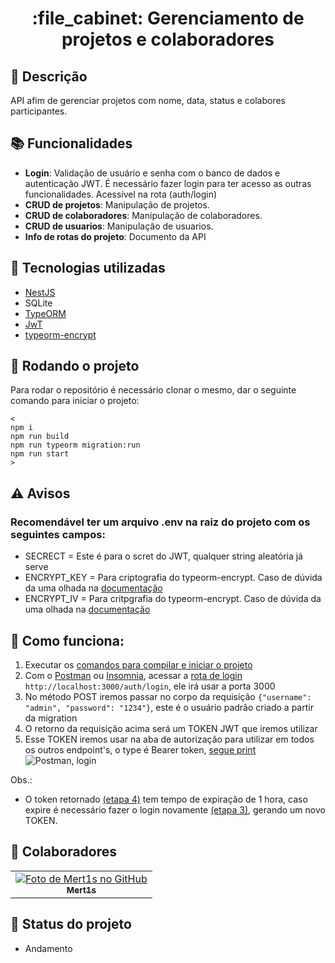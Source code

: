 <h1 align="center">:file_cabinet: Gerenciamento de projetos e colaboradores</h1>

## :memo: Descrição
API afim de gerenciar projetos com nome, data, status e colabores participantes.

## :books: Funcionalidades
* <b>Login</b>: Validação de usuário e senha com o banco de dados e autenticação JWT. É necessário fazer login para ter acesso as outras funcionalidades. Acessível na rota (auth/login)
* <b>CRUD de projetos</b>: Manipulação de projetos.
* <b>CRUD de colaboradores</b>: Manipulação de colaboradores.
* <b>CRUD de usuarios</b>: Manipulação de usuarios.
* <b>Info de rotas do projeto</b>: Documento da API

## :wrench: Tecnologias utilizadas
* [NestJS](https://nestjs.com/)
* SQLite
* [TypeORM](https://typeorm.io/#/)
* [JwT](https://jwt.io/)
* [typeorm-encrypt](https://github.com/generalpiston/typeorm-encrypted)

## :rocket: <span id="rodando_o_projeto">Rodando o projeto</span>
Para rodar o repositório é necessário clonar o mesmo, dar o seguinte comando para iniciar o projeto:
```
<
npm i
npm run build
npm run typeorm migration:run
npm run start
>
```

## :warning: Avisos
### Recomendável ter um arquivo .env na raiz do projeto com os seguintes campos:
* SECRECT = Este é para o scret do JWT, qualquer string aleatória já serve
* ENCRYPT_KEY = Para criptografia do typeorm-encrypt. Caso de dúvida da uma olhada na [documentação](https://github.com/generalpiston/typeorm-encrypted)
* ENCRYPT_IV = Para critpgrafia do typeorm-encrypt. Caso de dúvida da uma olhada na [documentação](https://github.com/generalpiston/typeorm-encrypted)

<!-- ## :soon: Implementação futura
* O que será implementado na próxima sprint? -->

## :runner: Como funciona:
1. Executar os <a href="#rodando_o_projeto">comandos para compilar e iniciar o projeto</a>
2. Com o [Postman](https://www.postman.com/) ou [Insomnia](https://insomnia.rest/download), acessar a [rota de login](http://localhost:3000/auth/login) `http://localhost:3000/auth/login`, ele irá usar a porta 3000
3. <span id="etapa_3">No método POST iremos passar no corpo da requisição `{"username": "admin", "password": "1234"}`, este é o usuário padrão criado a partir da migration</span>
4. <span id="etapa_4">O retorno da requisição acima será um TOKEN JWT que iremos utilizar</span>
5. Esse TOKEN iremos usar na aba de autorização para utilizar em todos os outros endpoint's, o type é Bearer token, [segue print](https://i.ibb.co/g64YFDh/postman-usando-o-token.png) <img src ="https://i.ibb.co/g64YFDh/postman-usando-o-token.png" alt="Postman, login">

Obs.:
* O token retornado <a href="#etapa_4">(etapa 4)</a> tem tempo de expiração de 1 hora, caso expire é necessário fazer o login novamente <a href="#etapa_3">(etapa 3)</a>, gerando um novo TOKEN.

## :handshake: Colaboradores
<table>
  <tr>
    <td align="center">
      <a href="https://github.com/Mert1s">
        <img src="https://avatars.githubusercontent.com/u/70107407?v=4" alt="Foto de Mert1s no GitHub"/><br>
        <sub>
          <b>Mert1s</b>
        </sub>
      </a>
    </td>
  </tr>
</table>

## :dart: Status do projeto
* Andamento